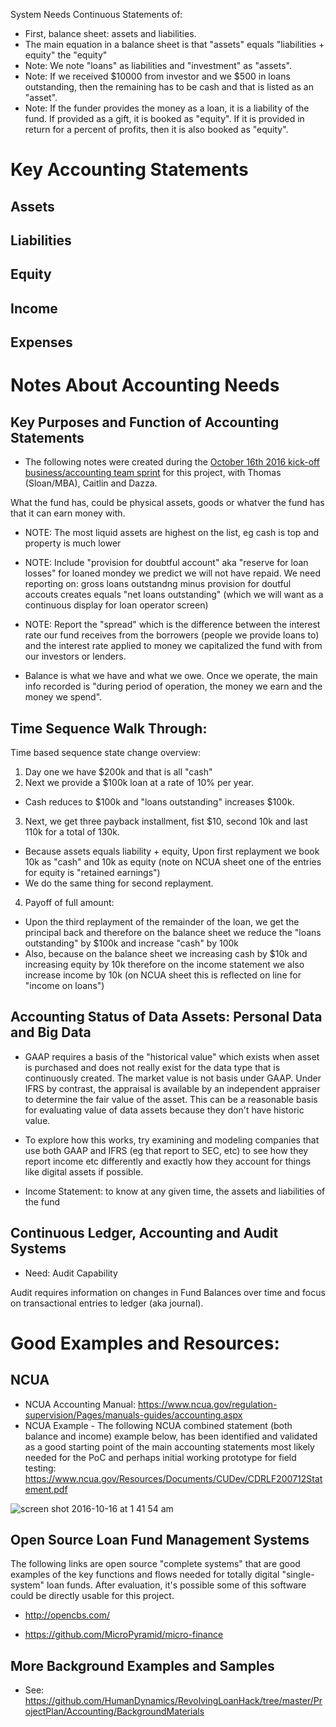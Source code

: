 

System Needs Continuous Statements of: 

* First, balance sheet: assets and liabilities. 
* The main equation in a balance sheet is that "assets" equals "liabilities + equity" the "equity" 
* Note: We note "loans" as liabilities and "investment" as "assets".  
* Note: If we received $10000 from investor and we $500 in loans outstanding, then the remaining has to be cash and that is listed as an "asset".  
* Note: If the funder provides the money as a loan, it is a liability of the fund.  If provided as a gift, it is booked as "equity".  If it is provided in return for a percent of profits, then it is also booked as "equity".  

# Key Accounting Statements

## Assets 

## Liabilities

## Equity

## Income 

## Expenses


# Notes About Accounting Needs

## Key Purposes and Function of Accounting Statements 

* The following notes were created during the [October 16th 2016 kick-off business/accounting team sprint](https://github.com/HumanDynamics/RevolvingLoanHack/wiki/2016-Oct-16_Sprint_Biz_AccountingAndFinancialMgmt) for this project, with Thomas (Sloan/MBA), Caitlin and Dazza. 

What the fund has, could be physical assets, goods or whatver the fund has that it can earn money with. 

* NOTE: The most liquid assets are highest on the list, eg cash is top and property is much lower
* NOTE: Include "provision for doubtful account" aka "reserve for loan losses" for loaned mondey we predict we will not have repaid.  We need reporting on: gross loans outstandng minus provision for doutful accouts creates equals "net loans outstanding" (which we will want as a continuous display for loan operator screen)

* NOTE: Report the "spread" which is the difference between the interest rate our fund receives from the borrowers (people we provide loans to) and the interest rate applied to money we capitalized the fund with from our investors  or lenders. 

* Balance is what we have and what we owe.  Once we operate, the main info recorded is "during period of operation, the money we earn and the money we spend".  

## Time Sequence Walk Through:

Time based sequence state change overview:  

1) Day one we have $200k and that is all "cash" 
2) Next we provide a $100k loan at a rate of 10% per year.  
* Cash reduces to $100k and "loans outstanding" increases $100k.  
3) Next, we get three payback installment, fist $10, second 10k and last 110k for a total of 130k.  
* Because assets equals liability + equity, Upon first replayment we book 10k as "cash" and 10k as equity (note on NCUA sheet one of the entries for equity is "retained earnings")
* We do the same thing for second replayment.  
4) Payoff of full amount:
* Upon the third replayment of the remainder of the loan, we get the principal back and therefore on the balance sheet we reduce the "loans outstanding" by $100k and increase "cash" by 100k
* Also, because on the balance sheet we increasing cash by $10k and increasing equity by 10k therefore on the income statement we also increase income by 10k (on NCUA sheet this is reflected on line for "income on loans")

## Accounting Status of Data Assets: Personal Data and Big Data

* GAAP requires a basis of the "historical value" which exists when asset is purchased and does not really exist for the data type that is continuously created.  The market value is not basis under GAAP.  Under IFRS by contrast, the appraisal is available by an independent appraiser to determine the fair value of the asset.  This can be a reasonable basis for evaluating value of data assets because they don't have historic value.
* To explore how this works, try examining and modeling companies that use both GAAP and IFRS (eg that report to SEC, etc) to see how they report income etc differently and exactly how they account for things like digital assets if possible. 

* Income Statement: to know at any given time, the assets and liabilities of the fund 

## Continuous Ledger, Accounting and Audit Systems


* Need: Audit Capability

Audit requires information on changes in Fund Balances over time and focus on transactional entries to ledger (aka journal).


# Good Examples and Resources:

## NCUA 

* NCUA Accounting Manual: https://www.ncua.gov/regulation-supervision/Pages/manuals-guides/accounting.aspx
* NCUA Example - The following NCUA combined statement (both balance and income) example below, has been identified and validated as a good starting point of the main accounting statements most likely needed for the PoC and perhaps initial working prototype for field testing: https://www.ncua.gov/Resources/Documents/CUDev/CDRLF200712Statement.pdf 

![screen shot 2016-10-16 at 1 41 54 am](https://cloud.githubusercontent.com/assets/2357755/19415560/e07c7c50-9341-11e6-9dc9-bcee093eddaa.png)

## Open Source Loan Fund Management Systems

The following links are open source "complete systems" that are good examples of the key functions and flows needed for totally digital "single-system" loan funds.  After evaluation, it's possible some of this software could be directly usable for this project. 

* http://opencbs.com/

* https://github.com/MicroPyramid/micro-finance


## More Background Examples and Samples

* See: https://github.com/HumanDynamics/RevolvingLoanHack/tree/master/ProjectPlan/Accounting/BackgroundMaterials
